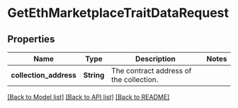 # GetEthMarketplaceTraitDataRequest

## Properties

Name | Type | Description | Notes
------------ | ------------- | ------------- | -------------
**collection_address** | **String** | The contract address of the collection. | 

[[Back to Model list]](../README.md#documentation-for-models) [[Back to API list]](../README.md#documentation-for-api-endpoints) [[Back to README]](../README.md)


